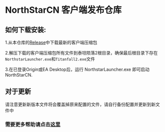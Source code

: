 <!--
 * @Author: HK560
 * @Date: 2021-12-25 17:40:05
 * @LastEditTime: 2021-12-25 17:45:29
 * @LastEditors: HK560
 * @Description: 
 * @FilePath: \NorthStarCN_WIKIh:\github\ttf\R2NorthstarCN_Launcher\README.md
 * My Blog: https://blog.hk560.top
-->
# NorthStarCN 客户端发布仓库
## 如何下载安装:
1.从本仓库的[Release](https://github.com/R2NorthstarCN/R2NorthstarCN_Launcher/releases)中下载最新的客户端压缩包

2.解压下载的客户端压缩包所有文件到泰坦陨落2根目录，确保最后根目录下存在`NorthstarLauncher.exe`和`Titanfall2.exe`文件

3.在已登录Origin或EA Desktop后，运行 NorthstarLauncher.exe 即可启动NorthStarCN.

## 对于更新
请注意更新新版本文件将会覆盖掉原来配置的文件，请自行备份配置并更新到新文件中

### 需要更多帮助请点击[这里](https://github.com/R2NorthstarCN/NorthStarCN_WIKI)

<!-- # How to manually edit from Official R2Northstar Releases.
1.Download and install the lastest version of R2Northstar Release.

2.Navigate to %Your_Game_Dir%\R2Northstar\mods\Northstar.CustomServers\mod\cfg, Open 'autoexec_ns_server.cfg' with any Text editor. An syntax-highlighted Text editor (Like vscode or notepad++) would be nice.

3.Find the original convar, and replace it with this:
```
ns_masterserver_hostname "tf2cn.wolf109909.top" // masterserver hostname
```
3.Do the same to another file located at %Your_Game_Dir%\R2Northstar\mods\Northstar.Client\mod\cfg\autoexec_ns_client.cfg -->
